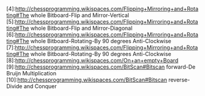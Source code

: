 [0]:http://chessprogramming.wikispaces.com/Bitboards
[1]:http://chessprogramming.wikispaces.com/Square+Mapping+Considerations#LittleEndianRankFileMapping
[2]:http://chessprogramming.wikispaces.com/Population+Count
[3]:http://chessprogramming.wikispaces.com/General+Setwise+Operations#ShiftingBitboards
[4]:http://chessprogramming.wikispaces.com/Flipping+Mirroring+and+Rotating#The whole Bitboard-Flip and Mirror-Vertical
[5]:http://chessprogramming.wikispaces.com/Flipping+Mirroring+and+Rotating#The whole Bitboard-Flip and Mirror-Diagonal
[6]:http://chessprogramming.wikispaces.com/Flipping+Mirroring+and+Rotating#The whole Bitboard-Rotating-By 90 degrees Anti-Clockwise
[7]:http://chessprogramming.wikispaces.com/Flipping+Mirroring+and+Rotating#The whole Bitboard-Rotating-By 90 degrees Anti-Clockwise
[8]:http://chessprogramming.wikispaces.com/On+an+empty+Board
[9]:http://chessprogramming.wikispaces.com/BitScan#Bitscan forward-De Bruijn Multiplication
[10]:http://chessprogramming.wikispaces.com/BitScan#Bitscan reverse-Divide and Conquer
